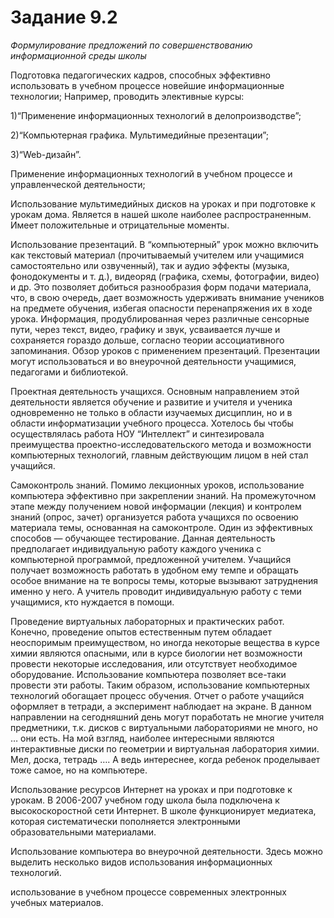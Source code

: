 # Задание 9.2

 _Формулирование предложений по совершенствованию информационной среды школы_
 
Подготовка педагогических кадров, способных эффективно использовать в учебном процессе новейшие информационные технологии;
Например, проводить элективные курсы:

1)“Применение информационных технологий в делопроизводстве”;

2)“Компьютерная графика. Мультимедийные презентации”;

3)“Web-дизайн”.

Применение информационных технологий в учебном процессе и управленческой деятельности;

Использование мультимедийных дисков на уроках и при подготовке к урокам дома. Является в нашей школе наиболее распространенным. Имеет положительные и отрицательные моменты.

Использование презентаций. В “компьютерный” урок можно включить как текстовый материал (прочитываемый учителем или учащимися самостоятельно или озвученный), так и аудио эффекты (музыка, фонодокументы и т. д.), видеоряд (графика, схемы, фотографии, видео) и др. Это позволяет добиться разнообразия форм подачи материала, что, в свою очередь, дает возможность удерживать внимание учеников на предмете обучения, избегая опасности перенапряжения их в ходе урока. Информация, продублированная через различные сенсорные пути, через текст, видео, графику и звук, усваивается лучше и сохраняется гораздо дольше, согласно теории ассоциативного запоминания. Обзор уроков с применением презентаций. Презентации могут использоваться и во внеурочной деятельности учащимися, педагогами и библиотекой.

Проектная деятельность учащихся. Основным направлением этой деятельности является обучение и развитие и учителя и ученика одновременно не только в области изучаемых дисциплин, но и в области информатизации учебного процесса. Хотелось бы чтобы осуществлялась работа НОУ “Интеллект” и синтезировала преимущества проектно-исследовательского метода и возможности компьютерных технологий, главным действующим лицом в ней стал учащийся.

Самоконтроль знаний. Помимо лекционных уроков, использование компьютера эффективно при закреплении знаний. На промежуточном этапе между получением новой информации (лекция) и контролем знаний (опрос, зачет) организуется работа учащихся по освоению материала темы, основанная на самоконтроле. Один из эффективных способов — обучающее тестирование. Данная деятельность предполагает индивидуальную работу каждого ученика с компьютерной программой, предложенной учителем. Учащийся получает возможность работать в удобном ему темпе и обращать особое внимание на те вопросы темы, которые вызывают затруднения именно у него. А учитель проводит индивидуальную работу с теми учащимися, кто нуждается в помощи.

Проведение виртуальных лабораторных и практических работ. Конечно, проведение опытов естественным путем обладает неоспоримым преимуществом, но иногда некоторые вещества в курсе химии являются опасными, или в курсе биологии нет возможности провести некоторые исследования, или отсутствует необходимое оборудование. Использование компьютера позволяет все-таки провести эти работы. Таким образом, использование компьютерных технологий обогащает процесс обучения. Отчет о работе учащийся оформляет в тетради, а эксперимент наблюдает на экране. В данном направлении на сегодняшний день могут поработать не многие учителя предметники, т.к. дисков с виртуальными лабораториями не много, но … они есть. На мой взгляд, наиболее интересными являются интерактивные диски по геометрии и виртуальная лаборатория химии. Мел, доска, тетрадь …. А ведь интереснее, когда ребенок проделывает тоже самое, но на компьютере.

Использование ресурсов Интернет на уроках и при подготовке к урокам. В 2006-2007 учебном году школа была подключена к высокоскоростной сети Интернет. В школе функционирует медиатека, которая систематически пополняется электронными образовательными материалами.

Использование компьютера во внеурочной деятельности. Здесь можно выделить несколько видов использования информационных технологий.

использование в учебном процессе современных электронных учебных материалов.
